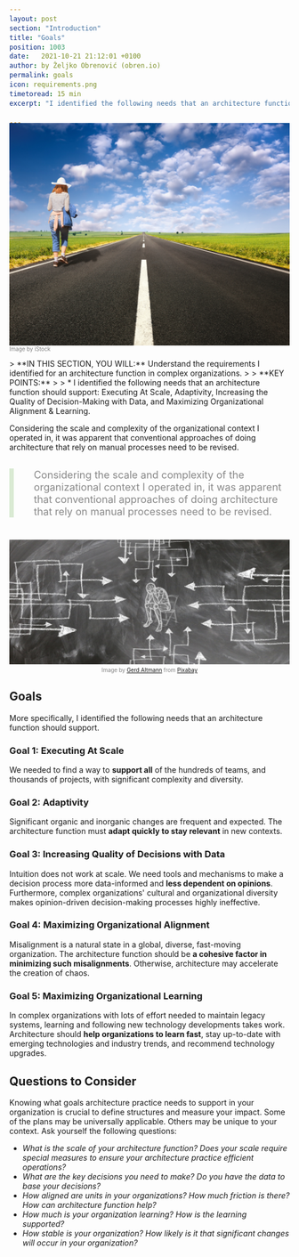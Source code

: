 ```yaml
---
layout: post
section: "Introduction"
title: "Goals"
position: 1003
date:   2021-10-21 21:12:01 +0100
author: by Željko Obrenović (obren.io)
permalink: goals
icon: requirements.png
timetoread: 15 min
excerpt: "I identified the following needs that an architecture function should support: Executing At Scale, Adaptivity, Increasing the Quality of Decision-Making with Data, and Maximizing Organizational Alignment & Learning."

---
```

<img style="margin-top: -20px; width: 100%; height: 400px; object-fit: cover" 
     src="assets/images/arch/iStock-462294849.jpg">
<div style="font-size: 70%; margin-top: -16px; color: grey; margin-bottom: 12px">
Image by iStock
</div>
> **IN THIS SECTION, YOU WILL:** Understand the requirements I identified for an architecture function in complex organizations.
>
> **KEY POINTS:**
>
> * I identified the following needs that an architecture function should support: Executing At Scale, Adaptivity, Increasing the Quality of Decision-Making with Data, and Maximizing Organizational Alignment & Learning.
<style>
 .quote {
     border-left: 8px solid #d9ead3;
     padding-left: 36px;
     margin-top: 30px;
     margin-bottom: 40px;
     font-size: 130%;
     font-style: normal;
     color:#888;
 }
    @media only screen and (max-width: 768px) {
        [class="quote"] {
            display: none;
        }
    }
</style>

<br>

Considering the scale and complexity of the organizational context I operated in, it was apparent that conventional approaches of doing architecture that rely on manual processes need to be revised. 

<div class="quote">
Considering the scale and complexity of the organizational context I operated in, it was apparent that conventional approaches of doing architecture that rely on manual processes need to be revised.
</div>


![](assets/images/stress-gc7a712a2f_1920.jpg)
<div style="text-align: center; font-size: 70%; color: grey; margin-bottom: 12px; margin-top: -12px;">
Image by <a href="https://pixabay.com/users/geralt-9301/?utm_source=link-attribution&amp;utm_medium=referral&amp;utm_campaign=image&amp;utm_content=7446584">Gerd Altmann</a> from <a href="https://pixabay.com//?utm_source=link-attribution&amp;utm_medium=referral&amp;utm_campaign=image&amp;utm_content=7446584">Pixabay</a>
</div>

## Goals
More specifically, I identified the following needs that an architecture function should support.

### Goal 1: Executing At Scale

We needed to find a way to **support all** of the hundreds of teams, and thousands of projects, with significant complexity and diversity.

### Goal 2: Adaptivity

Significant organic and inorganic changes are frequent and expected. The architecture function must **adapt quickly to stay relevant** in new contexts.

### Goal 3: Increasing Quality of Decisions with Data

Intuition does not work at scale. We need tools and mechanisms to make a decision process more data-informed and **less dependent on opinions**. Furthermore, complex organizations' cultural and organizational diversity makes opinion-driven decision-making processes highly ineffective.

### Goal 4: Maximizing Organizational Alignment

Misalignment is a natural state in a global, diverse, fast-moving organization. The architecture function should be **a cohesive factor in minimizing such misalignments**. Otherwise, architecture may accelerate the creation of chaos.

### Goal 5: Maximizing Organizational Learning

In complex organizations with lots of effort needed to maintain legacy systems, learning and following new technology developments takes work. Architecture should **help organizations to learn fast**, stay up-to-date with emerging technologies and industry trends, and recommend technology upgrades.


## Questions to Consider

Knowing what goals architecture practice needs to support in your organization is crucial to define structures and measure your impact. Some of the plans may be universally applicable. Others may be unique to your context. Ask yourself the following questions:

* *What is the scale of your architecture function? Does your scale require special measures to ensure your architecture practice efficient operations?*
* *What are the key decisions you need to make? Do you have the data to base your decisions?*
* *How aligned are units in your organizations? How much friction is there? How can architecture function help?*
* *How much is your organization learning? How is the learning supported?*
* *How stable is your organization? How likely is it that significant changes will occur in your organization?* 
